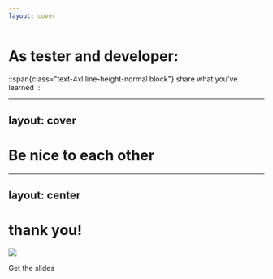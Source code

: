 ```yaml
---
layout: cover
---
```

# As tester and developer:

::span{class="text-4xl line-height-normal block"}
share what you've learned
::

<!-- 
- and finally there are things that we can all do that help us do a good job
- when an incident happens, organize a blameless post mortem meeting
- analyze the impact and cooperate to create a prevention measures
- share your code and brainstorm together
- don’t be afraid to invite someone to a meeting just because it might get too technical
- company can become an environment where you can help each other grow
- most important of all
-->

---
layout: cover
---
# Be nice to each other

---
layout: center
---

# thank you!

<img src="/images/qr.png" class="w-40 pt-10 relative right-0" />

Get the slides